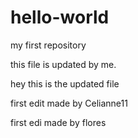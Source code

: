 # hello-world
my first repository

this file is updated by me.

hey this is the updated file


first edit made by Celianne11

first edi made by flores
